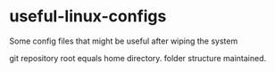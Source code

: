 # useful-linux-configs
Some config files that might be useful after wiping the system

git repository root equals home directory. folder structure maintained.

